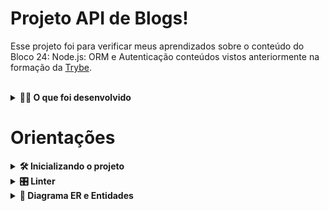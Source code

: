 # Projeto API de Blogs!

Esse projeto foi para verificar meus aprendizados sobre o conteúdo do Bloco 24: Node.js: ORM e Autenticação conteúdos vistos anteriormente na formação da [Trybe](https://www.betrybe.com/). 

<br />

<details>
  <summary><strong>👨‍💻 O que foi desenvolvido</strong></summary>

  Neste projeto desenvolvi uma API e um banco de dados para a produção de conteúdo para um blog! 

  Aplicação feita em `Node.js` usando o pacote `sequelize` para fazer `CRUD` de posts.

  1. Endpoints estão conectados ao seu banco de dados seguindo os princípios do REST;

  2. Para fazer um post é necessário usuário e login, portanto é trabalhada a **relação entre** `user` e `post`; 

  3. É utilizada categorias para os posts, trabalhando, assim, a **relação de** `posts` para `categories` e de `categories` para `posts`.

<br />
</details>

# Orientações

<details>
  <summary><strong>🛠 Inicializando o projeto</strong></summary>

  > :information_source: Instale as dependências com `npm install`

  - **✨ Dica:** Para rodar o projeto desta forma, obrigatoriamente você deve ter o `node` instalado em seu computador.
  - **✨ Dica:** O avaliador espera que a versão do `node` utilizada seja a 16.
  
  > :information_source: Através do Sequelize crie o banco e gere as tabelas `npm run prestart` e popule as tabelas com `npm run seed`. 

    #### Scripts prontos

    - Deleta o banco de dados:
    "drop": "npx sequelize-cli db:drop"

    - Cria o banco e gera as tabelas:
    "prestart": "npx sequelize-cli db:create && npx sequelize-cli db:migrate"

    - Insere dados/Popula a tabela:
    "seed": "npx sequelize-cli db:seed:all"
  
  ---

  **Você irá precisar configurar as variáveis de ambiente para uso do MySQL.** Você pode usar esse [Conteúdo de variáveis de ambiente com NodeJS](https://blog.rocketseat.com.br/variaveis-ambiente-nodejs/) como referência.

  O arquivo a seguir, contém um modelo das variáveis de ambiente utilizadas no projeto. Para o contexto de teste local, é importante configurar as variáveis: `MYSQL_HOST`, `MYSQL_PORT`, `MYSQL_USER`, `MYSQL_PASSWORD`:

  > 👉 `.env.example`
  ```env
  #### SERVER VARS
  NODE_ENV=development
  API_PORT=3000

  #### DATABASE VARS
  MYSQL_HOST=localhost
  MYSQL_PORT=3306
  MYSQL_DB_NAME=blogs-api
  MYSQL_USER=root
  MYSQL_PASSWORD=password

  #### SECRECT VARS
  JWT_SECRET=suaSenhaSecreta
  ```
  
  <br/>
</details>

<details>
  <summary><strong>🎛 Linter</strong></summary>

  Para garantir a qualidade do código, usaremos o [ESLint](https://eslint.org/) para fazer a sua análise estática.

  Este projeto já vem com as dependências relacionadas ao _linter_ configuradas pela [Trybe](https://www.betrybe.com/) nos arquivos `package.json` nos seguintes caminhos:

  - `blogs-api/package.json`

<br />
</details>

<details>
  <summary  id="diagrama"><strong>🎲 Diagrama ER e Entidades</strong></summary>

  #### Diagrama de Entidade-Relacionamento

  Para orientar a construção das tabelas através do ORM, utilize o *DER* a seguir:

  ![DER](./public/der.png)

  ---

  #### Formato das entidades

  O seu projeto deverá usar o `ORM Sequelize` para criar e atualizar o seu banco de dados. 

  Os primeiros requisitos do projeto devem orientar a produção de suas migrations para gerar:

  - Uma tabela chamada **Users**, contendo dados com a seguinte estrutura:

    ```json
    {
      "id": 1,
      "displayName": "Brett Wiltshire",
      "email": "brett@email.com", // tem quer ser único
      "password": "123456",
      "image": "http://4.bp.blogspot.com/_YA50adQ-7vQ/S1gfR_6ufpI/AAAAAAAAAAk/1ErJGgRWZDg/S45/brett.png"
    }
    ```
  - Uma tabela chamada **Categories**, contendo dados com a seguinte estrutura:

    ```json
    {
      "id": 18,
      "name": "News"
    }
    ```

  - Uma tabela chamada **BlogPosts**, contendo dados com a seguinte estrutura:

    ```json
    {
      "id": 21,
      "title": "Latest updates, August 1st",
      "content": "The whole text for the blog post goes here in this key",
      "userId": 14, // Chave estrangeira, referenciando o id de `Users`
      "published": "2011-08-01T19:58:00.000Z",
      "updated": "2011-08-01T19:58:51.947Z",
    }
    ```

  - Uma tabela chamada **PostCategories**, contendo uma **chave primária composta** utilizando os dois atributos da estrutura:

    ```json
    {
      "postId": 50, // Chave primária e estrangeira, referenciando o id de `BlogPosts`
      "categoryId": 20 // Chave primária e estrangeira, referenciando o id de `Categories`
    }
    ```
    *Os dados acima são fictícios, e estão aqui apenas como exemplo* 

    ---

<br />
</details>
